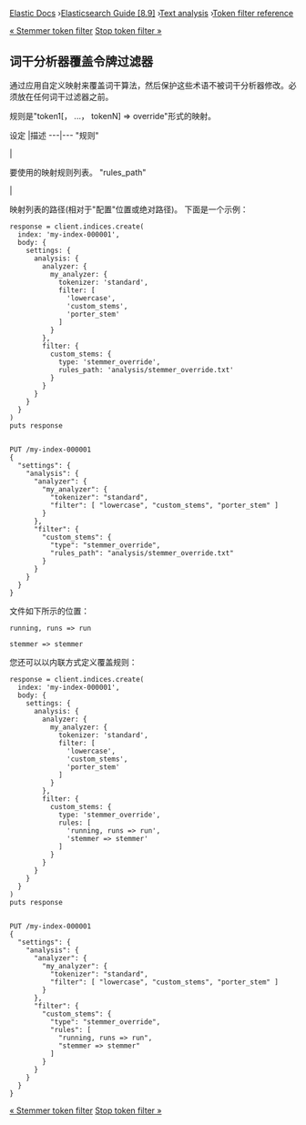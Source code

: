 

[Elastic Docs](/guide/) ›[Elasticsearch Guide [8.9]](index.md) ›[Text
analysis](analysis.md) ›[Token filter reference](analysis-tokenfilters.md)

[« Stemmer token filter](analysis-stemmer-tokenfilter.md) [Stop token filter
»](analysis-stop-tokenfilter.md)

## 词干分析器覆盖令牌过滤器

通过应用自定义映射来覆盖词干算法，然后保护这些术语不被词干分析器修改。必须放在任何词干过滤器之前。

规则是"token1[， ...， tokenN] => override"形式的映射。

设定 |描述 ---|--- "规则"

|

要使用的映射规则列表。   "rules_path"

|

映射列表的路径(相对于"配置"位置或绝对路径)。   下面是一个示例：

    
    
    response = client.indices.create(
      index: 'my-index-000001',
      body: {
        settings: {
          analysis: {
            analyzer: {
              my_analyzer: {
                tokenizer: 'standard',
                filter: [
                  'lowercase',
                  'custom_stems',
                  'porter_stem'
                ]
              }
            },
            filter: {
              custom_stems: {
                type: 'stemmer_override',
                rules_path: 'analysis/stemmer_override.txt'
              }
            }
          }
        }
      }
    )
    puts response
    
    
    PUT /my-index-000001
    {
      "settings": {
        "analysis": {
          "analyzer": {
            "my_analyzer": {
              "tokenizer": "standard",
              "filter": [ "lowercase", "custom_stems", "porter_stem" ]
            }
          },
          "filter": {
            "custom_stems": {
              "type": "stemmer_override",
              "rules_path": "analysis/stemmer_override.txt"
            }
          }
        }
      }
    }

文件如下所示的位置：

    
    
    running, runs => run
    
    stemmer => stemmer

您还可以以内联方式定义覆盖规则：

    
    
    response = client.indices.create(
      index: 'my-index-000001',
      body: {
        settings: {
          analysis: {
            analyzer: {
              my_analyzer: {
                tokenizer: 'standard',
                filter: [
                  'lowercase',
                  'custom_stems',
                  'porter_stem'
                ]
              }
            },
            filter: {
              custom_stems: {
                type: 'stemmer_override',
                rules: [
                  'running, runs => run',
                  'stemmer => stemmer'
                ]
              }
            }
          }
        }
      }
    )
    puts response
    
    
    PUT /my-index-000001
    {
      "settings": {
        "analysis": {
          "analyzer": {
            "my_analyzer": {
              "tokenizer": "standard",
              "filter": [ "lowercase", "custom_stems", "porter_stem" ]
            }
          },
          "filter": {
            "custom_stems": {
              "type": "stemmer_override",
              "rules": [
                "running, runs => run",
                "stemmer => stemmer"
              ]
            }
          }
        }
      }
    }

[« Stemmer token filter](analysis-stemmer-tokenfilter.md) [Stop token filter
»](analysis-stop-tokenfilter.md)

